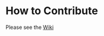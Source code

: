 # How to Contribute

Please see the [Wiki](https://ghsrocketry.github.io/ghs_rocketry/Rocketry/Contributing)
